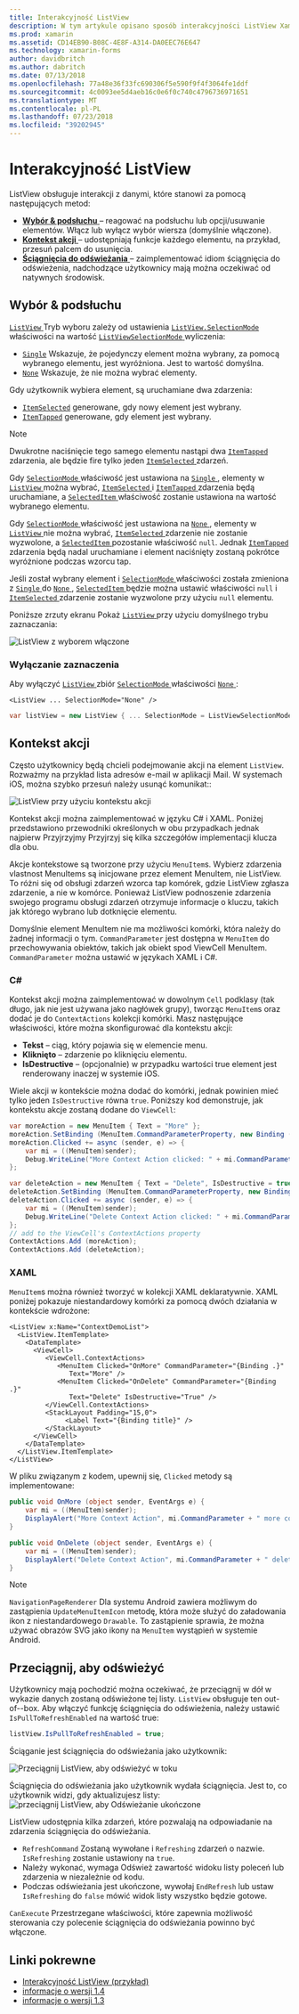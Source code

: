 ```yaml
---
title: Interakcyjność ListView
description: W tym artykule opisano sposób interakcyjności ListView Xamarin.Forms, implementując wybory, kontekstu akcji i ściągania do odświeżania.
ms.prod: xamarin
ms.assetid: CD14EB90-B08C-4E8F-A314-DA0EEC76E647
ms.technology: xamarin-forms
author: davidbritch
ms.author: dabritch
ms.date: 07/13/2018
ms.openlocfilehash: 77a48e36f33fc690306f5e590f9f4f3064fe1ddf
ms.sourcegitcommit: 4c0093ee5d4aeb16c0e6f0c740c4796736971651
ms.translationtype: MT
ms.contentlocale: pl-PL
ms.lasthandoff: 07/23/2018
ms.locfileid: "39202945"
---
```

# <a name="listview-interactivity"></a>Interakcyjność ListView

ListView obsługuje interakcji z danymi, które stanowi za pomocą następujących metod:

- [**Wybór & podsłuchu** ](#selectiontaps) &ndash; reagować na podsłuchu lub opcji/usuwanie elementów. Włącz lub wyłącz wybór wiersza (domyślnie włączone).
- [**Kontekst akcji** ](#Context_Actions) &ndash; udostępniają funkcje każdego elementu, na przykład, przesuń palcem do usunięcia.
- [**Ściągnięcia do odświeżania** ](#Pull_to_Refresh) &ndash; zaimplementować idiom ściągnięcia do odświeżenia, nadchodzące użytkownicy mają można oczekiwać od natywnych środowisk.

<a name="selectiontaps" />

## <a name="selection--taps"></a>Wybór & podsłuchu

[ `ListView` ](xref:Xamarin.Forms.ListView) Tryb wyboru zależy od ustawienia [ `ListView.SelectionMode` ](xref:Xamarin.Forms.ListView.SelectionMode) właściwości na wartość [ `ListViewSelectionMode` ](xref:Xamarin.Forms.ListViewSelectionMode) wyliczenia:

- [`Single`](xref:Xamarin.Forms.ListViewSelectionMode.Single) Wskazuje, że pojedynczy element można wybrany, za pomocą wybranego elementu, jest wyróżniona. Jest to wartość domyślna.
- [`None`](xref:Xamarin.Forms.ListViewSelectionMode.None) Wskazuje, że nie można wybrać elementy.

Gdy użytkownik wybiera element, są uruchamiane dwa zdarzenia:

- [`ItemSelected`](xref:Xamarin.Forms.ListView.ItemSelected) generowane, gdy nowy element jest wybrany.
- [`ItemTapped`](xref:Xamarin.Forms.ListView.ItemTapped) generowane, gdy element jest wybrany.

> [!NOTE]
> Dwukrotne naciśnięcie tego samego elementu nastąpi dwa [ `ItemTapped` ](xref:Xamarin.Forms.ListView.ItemTapped) zdarzenia, ale będzie fire tylko jeden [ `ItemSelected` ](xref:Xamarin.Forms.ListView.ItemSelected) zdarzeń.

Gdy [ `SelectionMode` ](xref:Xamarin.Forms.ListView.SelectionMode) właściwość jest ustawiona na [ `Single` ](xref:Xamarin.Forms.ListViewSelectionMode.Single), elementy w [ `ListView` ](xref:Xamarin.Forms.ListView) można wybrać, [ `ItemSelected` ](xref:Xamarin.Forms.ListView.ItemSelected) i [ `ItemTapped` ](xref:Xamarin.Forms.ListView.ItemTapped) zdarzenia będą uruchamiane, a [ `SelectedItem` ](xref:Xamarin.Forms.ListView.SelectedItem) właściwość zostanie ustawiona na wartość wybranego elementu.

Gdy [ `SelectionMode` ](xref:Xamarin.Forms.ListView.SelectionMode) właściwość jest ustawiona na [ `None` ](xref:Xamarin.Forms.ListViewSelectionMode.None), elementy w [ `ListView` ](xref:Xamarin.Forms.ListView) nie można wybrać, [ `ItemSelected` ](xref:Xamarin.Forms.ListView.ItemSelected) zdarzenie nie zostanie wyzwolone, a [ `SelectedItem` ](xref:Xamarin.Forms.ListView.SelectedItem) pozostanie właściwość `null`. Jednak [ `ItemTapped` ](xref:Xamarin.Forms.ListView.ItemTapped) zdarzenia będą nadal uruchamiane i element naciśnięty zostaną pokrótce wyróżnione podczas wzorcu tap.

Jeśli został wybrany element i [ `SelectionMode` ](xref:Xamarin.Forms.ListView.SelectionMode) właściwości została zmieniona z [ `Single` ](xref:Xamarin.Forms.ListViewSelectionMode.Single) do [ `None` ](xref:Xamarin.Forms.ListViewSelectionMode.None), [ `SelectedItem` ](xref:Xamarin.Forms.ListView.SelectedItem) będzie można ustawić właściwości `null` i [ `ItemSelected` ](xref:Xamarin.Forms.ListView.ItemSelected) zdarzenie zostanie wyzwolone przy użyciu `null` elementu.

Poniższe zrzuty ekranu Pokaż [ `ListView` ](xref:Xamarin.Forms.ListView) przy użyciu domyślnego trybu zaznaczania:

![](interactivity-images/selection-default.png "ListView z wyborem włączone")

### <a name="disabling-selection"></a>Wyłączanie zaznaczenia

Aby wyłączyć [ `ListView` ](xref:Xamarin.Forms.ListView) zbiór [ `SelectionMode` ](xref:Xamarin.Forms.ListView.SelectionMode) właściwości [ `None` ](xref:Xamarin.Forms.ListViewSelectionMode.None):

```xaml
<ListView ... SelectionMode="None" />
```

```csharp
var listView = new ListView { ... SelectionMode = ListViewSelectionMode.None };
```

<a name="Context_Actions" />

## <a name="context-actions"></a>Kontekst akcji
Często użytkownicy będą chcieli podejmowanie akcji na element `ListView`. Rozważmy na przykład lista adresów e-mail w aplikacji Mail. W systemach iOS, można szybko przesuń należy usunąć komunikat::

![](interactivity-images/context-default.png "ListView przy użyciu kontekstu akcji")

Kontekst akcji można zaimplementować w języku C# i XAML. Poniżej przedstawiono przewodniki określonych w obu przypadkach jednak najpierw Przyjrzyjmy Przyjrzyj się kilka szczegółów implementacji klucza dla obu.

Akcje kontekstowe są tworzone przy użyciu `MenuItem`s. Wybierz zdarzenia vlastnost MenuItems są inicjowane przez element MenuItem, nie ListView. To różni się od obsługi zdarzeń wzorca tap komórek, gdzie ListView zgłasza zdarzenie, a nie w komórce. Ponieważ ListView podnoszenie zdarzenia swojego programu obsługi zdarzeń otrzymuje informacje o kluczu, takich jak którego wybrano lub dotknięcie elementu.

Domyślnie element MenuItem nie ma możliwości komórki, która należy do żadnej informacji o tym. `CommandParameter` jest dostępna w `MenuItem` do przechowywania obiektów, takich jak obiekt spod ViewCell MenuItem. `CommandParameter` można ustawić w językach XAML i C#.

### <a name="c"></a>C#  

Kontekst akcji można zaimplementować w dowolnym `Cell` podklasy (tak długo, jak nie jest używana jako nagłówek grupy), tworząc `MenuItem`s oraz dodać je do `ContextActions` kolekcji komórki. Masz następujące właściwości, które można skonfigurować dla kontekstu akcji:

* **Tekst** &ndash; ciąg, który pojawia się w elemencie menu.
* **Kliknięto** &ndash; zdarzenie po kliknięciu elementu.
* **IsDestructive** &ndash; (opcjonalnie) w przypadku wartości true element jest renderowany inaczej w systemie iOS.

Wiele akcji w kontekście można dodać do komórki, jednak powinien mieć tylko jeden `IsDestructive` równa `true`. Poniższy kod demonstruje, jak kontekstu akcje zostaną dodane do `ViewCell`:

```csharp
var moreAction = new MenuItem { Text = "More" };
moreAction.SetBinding (MenuItem.CommandParameterProperty, new Binding ("."));
moreAction.Clicked += async (sender, e) => {
    var mi = ((MenuItem)sender);
    Debug.WriteLine("More Context Action clicked: " + mi.CommandParameter);
};

var deleteAction = new MenuItem { Text = "Delete", IsDestructive = true }; // red background
deleteAction.SetBinding (MenuItem.CommandParameterProperty, new Binding ("."));
deleteAction.Clicked += async (sender, e) => {
    var mi = ((MenuItem)sender);
    Debug.WriteLine("Delete Context Action clicked: " + mi.CommandParameter);
};
// add to the ViewCell's ContextActions property
ContextActions.Add (moreAction);
ContextActions.Add (deleteAction);
```

### <a name="xaml"></a>XAML

`MenuItem`s można również tworzyć w kolekcji XAML deklaratywnie. XAML poniżej pokazuje niestandardowy komórki za pomocą dwóch działania w kontekście wdrożone:

```xaml
<ListView x:Name="ContextDemoList">
  <ListView.ItemTemplate>
    <DataTemplate>
      <ViewCell>
         <ViewCell.ContextActions>
            <MenuItem Clicked="OnMore" CommandParameter="{Binding .}"
               Text="More" />
            <MenuItem Clicked="OnDelete" CommandParameter="{Binding .}"
               Text="Delete" IsDestructive="True" />
         </ViewCell.ContextActions>
         <StackLayout Padding="15,0">
              <Label Text="{Binding title}" />
         </StackLayout>
      </ViewCell>
    </DataTemplate>
  </ListView.ItemTemplate>
</ListView>
```

W pliku związanym z kodem, upewnij się, `Clicked` metody są implementowane:

```csharp
public void OnMore (object sender, EventArgs e) {
    var mi = ((MenuItem)sender);
    DisplayAlert("More Context Action", mi.CommandParameter + " more context action", "OK");
}

public void OnDelete (object sender, EventArgs e) {
    var mi = ((MenuItem)sender);
    DisplayAlert("Delete Context Action", mi.CommandParameter + " delete context action", "OK");
}
```

> [!NOTE]
> `NavigationPageRenderer` Dla systemu Android zawiera możliwym do zastąpienia `UpdateMenuItemIcon` metodę, która może służyć do załadowania ikon z niestandardowego `Drawable`. To zastąpienie sprawia, że można używać obrazów SVG jako ikony na `MenuItem` wystąpień w systemie Android.

<a name="Pull_to_Refresh" />

## <a name="pull-to-refresh"></a>Przeciągnij, aby odświeżyć
Użytkownicy mają pochodzić można oczekiwać, że przeciągnij w dół w wykazie danych zostaną odświeżone tej listy. `ListView` obsługuje ten out-of--box. Aby włączyć funkcję ściągnięcia do odświeżenia, należy ustawić `IsPullToRefreshEnabled` na wartość true:

```csharp
listView.IsPullToRefreshEnabled = true;
```

Ściąganie jest ściągnięcia do odświeżania jako użytkownik:

![](interactivity-images/refresh-start.png "Przeciągnij ListView, aby odświeżyć w toku")

Ściągnięcia do odświeżania jako użytkownik wydała ściągnięcia. Jest to, co użytkownik widzi, gdy aktualizujesz listy: ![](interactivity-images/refresh-in-progress.png "przeciągnij ListView, aby Odświeżanie ukończone")

ListView udostępnia kilka zdarzeń, które pozwalają na odpowiadanie na zdarzenia ściągnięcia do odświeżania.

-  `RefreshCommand` Zostaną wywołane i `Refreshing` zdarzeń o nazwie. `IsRefreshing` zostanie ustawiony na `true`.
-  Należy wykonać, wymaga Odśwież zawartość widoku listy poleceń lub zdarzenia w niezależnie od kodu.
-  Podczas odświeżania jest ukończone, wywołaj `EndRefresh` lub ustaw `IsRefreshing` do `false` mówić widok listy wszystko będzie gotowe.

`CanExecute` Przestrzegane właściwości, które zapewnia możliwość sterowania czy polecenie ściągnięcia do odświeżania powinno być włączone.



## <a name="related-links"></a>Linki pokrewne

- [Interakcyjność ListView (przykład)](https://developer.xamarin.com/samples/xamarin-forms/UserInterface/ListView/interactivity)
- [informacje o wersji 1.4](http://forums.xamarin.com/discussion/35451/xamarin-forms-1-4-0-released/)
- [informacje o wersji 1.3](http://forums.xamarin.com/discussion/29934/xamarin-forms-1-3-0-released/)
